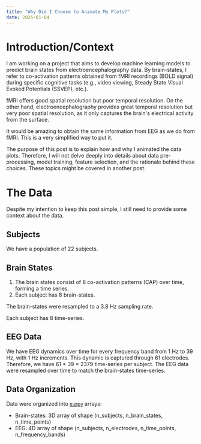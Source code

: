 ```yaml
---
title: "Why Did I Choose to Animate My Plots?"
date: 2025-01-04
---
```

# Introduction/Context
I am working on a project that aims to develop machine learning models to predict brain states from electroencephalography data. By brain-states, I refer to co-activation patterns obtained from fMRI recordings (BOLD signal) during specific cognitive tasks (e.g., video viewing, Steady State Visual Evoked Potentials (SSVEP), etc.).

fMRI offers good spatial resolution but poor temporal resolution. On the other hand, electroencephalography provides great temporal resolution but very poor spatial resolution, as it only captures the brain's electrical activity from the surface.

It would be amazing to obtain the same information from EEG as we do from fMRI. This is a very simplified way to put it.

The purpose of this post is to explain how and why I animated the data plots. Therefore, I will not delve deeply into details about data pre-processing, model training, feature selection, and the rationale behind these choices. These topics might be covered in another post.

# The Data
Despite my intention to keep this post simple, I still need to provide some context about the data.

## Subjects
We have a population of 22 subjects.

## Brain States
1. The brain states consist of 8 co-activation patterns (CAP) over time, forming a time series.
2. Each subject has 8 brain-states.

The brain-states were resampled to a 3.8 Hz sampling rate.

Each subject has 8 time-series.

## EEG Data
We have EEG dynamics over time for every frequency band from 1 Hz to 39 Hz, with 1 Hz increments. This dynamic is captured through 61 electrodes. Therefore, we have 61 * 39 = 2379 time-series per subject. The EEG data were resampled over time to match the brain-states time-series.

## Data Organization
Data were organized into [`numpy`](https://numpy.org/doc/stable/reference/arrays.ndarray.html) arrays:

- Brain-states: 3D array of shape (n_subjects, n_brain_states, n_time_points)
- EEG: 4D array of shape (n_subjects, n_electrodes, n_time_points, n_frequency_bands)




